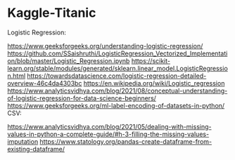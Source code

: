# Kaggle-Titanic
 
Logistic Regression:

https://www.geeksforgeeks.org/understanding-logistic-regression/
https://github.com/SSaishruthi/LogisticRegression_Vectorized_Implementation/blob/master/Logistic_Regression.ipynb
https://scikit-learn.org/stable/modules/generated/sklearn.linear_model.LogisticRegression.html
https://towardsdatascience.com/logistic-regression-detailed-overview-46c4da4303bc
https://en.wikipedia.org/wiki/Logistic_regression
https://www.analyticsvidhya.com/blog/2021/08/conceptual-understanding-of-logistic-regression-for-data-science-beginners/
https://www.geeksforgeeks.org/ml-label-encoding-of-datasets-in-python/
CSV:

https://www.analyticsvidhya.com/blog/2021/05/dealing-with-missing-values-in-python-a-complete-guide/#h-3-filling-the-missing-values-imputation
https://www.statology.org/pandas-create-dataframe-from-existing-dataframe/
